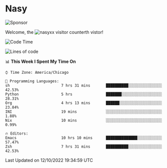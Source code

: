 # Nasy

<!--
<p align="center">
<img height="200" src="https://github-readme-stats.vercel.app/api?username=nasyxx&count_private=true&show_icons=true&theme=dracula&include_all_commits=true"/>
<img height="200" src="https://github-readme-stats.vercel.app/api/top-langs/?username=nasyxx&theme=dracula&hide=html,jupyter+notebook&count_private=true&show_icons=true"/>
</p>

  
----------------
-->

![Sponsor](https://img.shields.io/static/v1.svg?label=Sponsor&message=%E2%9D%A4&logo=GitHub&style=flat&color=pink)
 
Welcome, the ![nasyxx visitor counter](https://count.getloli.com/get/@nasyxx?theme=rule34)th vistor!
 
<!--START_SECTION:waka-->
![Code Time](http://img.shields.io/badge/Code%20Time-2%2C711%20hrs%2020%20mins-blue)

![Lines of code](https://img.shields.io/badge/From%20Hello%20World%20I%27ve%20Written-5%20Million%20lines%20of%20code-blue)

📊 **This Week I Spent My Time On** 

```text
⌚︎ Time Zone: America/Chicago

💬 Programming Languages: 
sh                       7 hrs 31 mins       ██████████░░░░░░░░░░░░░░░   42.53% 
Python                   5 hrs               ███████░░░░░░░░░░░░░░░░░░   28.31% 
Org                      4 hrs 13 mins       ██████░░░░░░░░░░░░░░░░░░░   23.84% 
INI                      19 mins             ░░░░░░░░░░░░░░░░░░░░░░░░░   1.88% 
Nix                      10 mins             ░░░░░░░░░░░░░░░░░░░░░░░░░   0.99%

🔥 Editors: 
Emacs                    10 hrs 10 mins      ██████████████░░░░░░░░░░░   57.47% 
Zsh                      7 hrs 31 mins       ██████████░░░░░░░░░░░░░░░   42.53%

```


 Last Updated on 12/10/2022 19:34:59 UTC
<!--END_SECTION:waka-->

<!-- ![visitors](https://visitor-badge.laobi.icu/badge?page_id=nasyxx.nasyxx) -->
